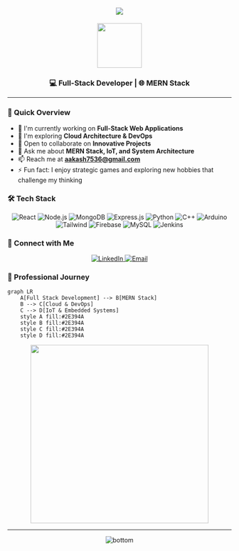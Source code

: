 <h1 align="center">
  <img src="https://readme-typing-svg.herokuapp.com/?lines=Hello,+World!+👋;I'm+Akash+Kamble;Welcome+to+my+Profile!&center=true&size=30">
</h1>


<div align="center">
  <img src="https://media.giphy.com/media/M9gbBd9nbDrOTu1Mqx/giphy.gif" width="100"/>
</div>

<h3 align="center">
  💻 Full-Stack Developer | 🌐 MERN Stack 
</h3>


---

### 🚀 Quick Overview

- 🔭 I'm currently working on **Full-Stack Web Applications**
- 🌱 I'm exploring **Cloud Architecture & DevOps**
- 👯 Open to collaborate on **Innovative Projects**
- 💬 Ask me about **MERN Stack, IoT, and System Architecture**
- 📫 Reach me at **aakash7536@gmail.com**
- ⚡ Fun fact: I enjoy strategic games and exploring new hobbies that challenge my thinking



### 🛠️ Tech Stack

<p align="center">
  <img src="https://img.shields.io/badge/React-20232A?style=for-the-badge&logo=react&logoColor=61DAFB" alt="React"/>
  <img src="https://img.shields.io/badge/Node.js-339933?style=for-the-badge&logo=nodedotjs&logoColor=white" alt="Node.js"/>
  <img src="https://img.shields.io/badge/MongoDB-4EA94B?style=for-the-badge&logo=mongodb&logoColor=white" alt="MongoDB"/>
  <img src="https://img.shields.io/badge/Express.js-000000?style=for-the-badge&logo=express&logoColor=white" alt="Express.js"/>
  <img src="https://img.shields.io/badge/Python-FFD43B?style=for-the-badge&logo=python&logoColor=blue" alt="Python"/>
  <img src="https://img.shields.io/badge/C%2B%2B-00599C?style=for-the-badge&logo=c%2B%2B&logoColor=white" alt="C++"/>
  <img src="https://img.shields.io/badge/Arduino-00979D?style=for-the-badge&logo=Arduino&logoColor=white" alt="Arduino"/>
  <img src="https://img.shields.io/badge/Tailwind_CSS-38B2AC?style=for-the-badge&logo=tailwind-css&logoColor=white" alt="Tailwind"/>
  <img src="https://img.shields.io/badge/Firebase-039BE5?style=for-the-badge&logo=Firebase&logoColor=white" alt="Firebase"/>
  <img src="https://img.shields.io/badge/MySQL-005C84?style=for-the-badge&logo=mysql&logoColor=white" alt="MySQL"/>
  <img src="https://img.shields.io/badge/Jenkins-D24939?style=for-the-badge&logo=Jenkins&logoColor=white" alt="Jenkins"/>
</p>


### 🤝 Connect with Me

<p align="center">
  <a href="https://linkedin.com/in/akash-kamble-3874091a3">
    <img src="https://img.shields.io/badge/LinkedIn-0077B5?style=for-the-badge&logo=linkedin&logoColor=white" alt="LinkedIn"/>
  </a>
  <a href="mailto:aakash7536@gmail.com">
    <img src="https://img.shields.io/badge/Gmail-D14836?style=for-the-badge&logo=gmail&logoColor=white" alt="Email"/>
  </a>
</p>

### 🎯 Professional Journey

```mermaid
graph LR
    A[Full Stack Development] --> B[MERN Stack]
    B --> C[Cloud & DevOps]
    C --> D[IoT & Embedded Systems]
    style A fill:#2E394A
    style B fill:#2E394A
    style C fill:#2E394A
    style D fill:#2E394A
```

<div align="center">
  <img src="https://media.giphy.com/media/qgQUggAC3Pfv687qPC/giphy.gif" width="400"/>
</div>

---

<p align="center">
  <img src="https://raw.githubusercontent.com/bornmay/bornmay/Update/svg/Bottom.svg" alt="bottom"/>
</p>
